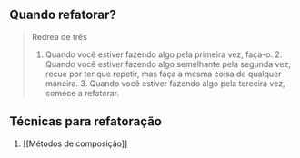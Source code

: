 


## Quando refatorar?

> Redrea de três
>  1.  Quando você estiver fazendo algo pela primeira vez, faça-o.
	2.  Quando você estiver fazendo algo semelhante pela segunda vez, recue por ter que repetir, mas faça a mesma coisa de qualquer maneira.
	3.  Quando você estiver fazendo algo pela terceira vez, comece a refatorar.


## Técnicas para refatoração

1. [[Métodos de composição]]
